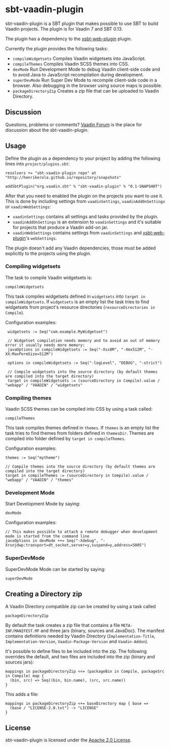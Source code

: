 # sbt-vaadin-plugin

sbt-vaadin-plugin is a SBT plugin that makes possible to use SBT to build Vaadin projects. The plugin is for Vaadin 7 and SBT 0.13.

The plugin has a dependency to the [xsbt-web-plugin](https://github.com/JamesEarlDouglas/xsbt-web-plugin) plugin.

Currently the plugin provides the following tasks:

 * `compileWidgetsets` Compiles Vaadin widgetsets into JavaScript.
 * `compileThemes` Compiles Vaadin SCSS themes into CSS.
 * `devMode` Run Development Mode to debug Vaadin client-side code and to avoid Java to JavaScript recompilation during development.
 * `superDevMode` Run Super Dev Mode to recompile client-side code in a browser. Also debugging in the browser using source maps is possible.
 * `packageDirectoryZip` Creates a zip file that can be uploaded to Vaadin Directory.

## Discussion

Questions, problems or comments? [Vaadin Forum](https://vaadin.com/forum) is the place for discussion about the sbt-vaadin-plugin.

## Usage

Define the plugin as a dependency to your project by adding the following lines into `project/plugins.sbt`:

	resolvers += "sbt-vaadin-plugin repo" at "http://henrikerola.github.io/repository/snapshots"

    addSbtPlugin("org.vaadin.sbt" % "sbt-vaadin-plugin" % "0.1-SNAPSHOT")
    
After that you need to enabled the plugin on the projects you want to use it. This is done by including settings from `vaadinSettings`, `vaadinAddOnSettings` or `vaadinWebSettings`:

 * `vaadinSettings` contains all settings and tasks provided by the plugin.
 * `vaadinAddOnSettings` is an extension to `vaadinSettings` and it's suitable for projects that produce a Vaadin add-on jar.
 * `vaadinWebSettings` contains settings from `vaadinSettings` and [xsbt-web-plugin](https://github.com/JamesEarlDouglas/xsbt-web-plugin)'s `webSettings`.


The plugin doesn't add any Vaadin dependencies, those must be added explicitly to the projects using the plugin.

### Compiling widgetsets

The task to compile Vaadin widgetsets is:

    compileWidgetsets
    
This task compiles widgetsets defined in `widgetsets` into `target in compileWidgetsets`. If `widgetsets` is an empty list the task tries to find widgetsets from project's resource directories (`resourceDirectories in Compile`).

Configuration examples:

     widgetsets := Seq("com.example.MyWidgetset")

     // Widgetset compilation needs memory and to avoid an out of memory error it usually needs more memory:
     javaOptions in compileWidgetsets := Seq("-Xss8M", "-Xmx512M", "-XX:MaxPermSize=512M")
     
     options in compileWidgetsets := Seq("-logLevel", "DEBUG", "-strict")
     
     // Compile widgetsets into the source directory (by default themes are compiled into the target directory)
     target in compileWidgetsets := (sourceDirectory in Compile).value / "webapp" / "VAADIN" / "widgetsets"

### Compiling themes

Vaadin SCSS themes can be compiled into CSS by using a task called:

    compileThemes

This task compiles themes defined in `themes`. If `themes` is an empty list the task tries to find themes from folders defined in `themesDir`. Themes are compiled into folder defined by `target in compileThemes`.

Configuration examples:

    themes := Seq("mytheme")

    // Compile themes into the source directory (by default themes are compiled into the target directory)
    target in compileThemes := (sourceDirectory in Compile).value / "webapp" / "VAADIN" / "themes"


### Development Mode

Start Development Mode by saying:

    devMode
    

Configuration examples:

	// This makes possible to attach a remote debugger when development mode is started from the command line
    javaOptions in devMode ++= Seq("-Xdebug", "-Xrunjdwp:transport=dt_socket,server=y,suspend=y,address=5005")


### SuperDevMode

SuperDevMode Mode can be started by saying:

    superDevMode


## Creating a Directory zip

A Vaadin Directory compatible zip can be created by using a task called

    packageDirectoryZip

By default the task creates a zip file that contains a file `META-INF/MANIFEST.MF` and three jars (binary, sources and JavaDoc). The manifest contains definitions needed by Vaadin Directory (`Implementation-Title`, 
`Implementation-Version`, `Vaadin-Package-Version` and `Vaadin-Addon`).

It's possible to define files to be included into the zip. The following overrides the default, and two files are included into the zip (binary and sources jars):

    mappings in packageDirectoryZip <<= (packageBin in Compile, packageSrc in Compile) map {
      (bin, src) => Seq((bin, bin.name), (src, src.name))
    }

This adds a file:

    mappings in packageDirectoryZip <+= baseDirectory map { base =>
      (base / "LICENSE-2.0.txt") -> "LICENSE"
    }

## License

sbt-vaadin-plugin is licensed under the [Apache 2.0 License](http://www.apache.org/licenses/LICENSE-2.0.html).